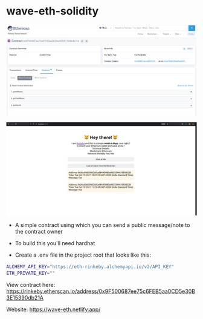 # wave-eth-solidity

![Image](/Image.png?raw=true&sanitize=true)

![Image](/Image2.png?raw=true&sanitize=true)

- A simple contract using which you can send a public message/note to the contract owner

- To build this you'll need hardhat

- Create a .env file in the project root that looks like this:
```bash
ALCHEMY_API_KEY="https://eth-rinkeby.alchemyapi.io/v2/API_KEY"
ETH_PRIVATE_KEY=""
```
View contract here: https://rinkeby.etherscan.io/address/0x9F500687ee75c6FEB5aa0CD5e30B3E15390db21A

Website: https://wave-eth.netlify.app/
